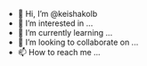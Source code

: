 - 👋 Hi, I’m @keishakolb
- 👀 I’m interested in ...
- 🌱 I’m currently learning ...
- 💞️ I’m looking to collaborate on ...
- 📫 How to reach me ...

<!---
keishakolb/keishakolb is a ✨ special ✨ repository because its `README.md` (this file) appears on your GitHub profile.
You can click the Preview link to take a look at your changes.
--->
